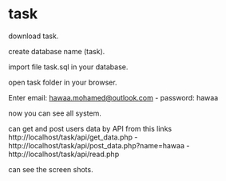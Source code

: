 # task

download task.

create database name (task).

import file task.sql in your database.

open task folder in your browser.

Enter email: hawaa.mohamed@outlook.com  - password: hawaa

now you can see all system.

can get and post users data by API from this links http://localhost/task/api/get_data.php - http://localhost/task/api/post_data.php?name=hawaa  -  http://localhost/task/api/read.php

can see the screen shots.
